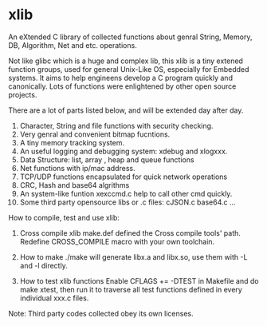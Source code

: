 # xlib
An eXtended C library of collected functions about genral String, Memory, DB, 
Algorithm, Net and etc. operations.

Not like glibc which is a huge and complex lib, this xlib is a tiny extened
function groups, used for general Unix-Like OS, especially for Embedded systems. 
It aims to help engineens develop a C program quickly and canonically. Lots of
functions were enlightened by other open source projects.

There are a lot of parts listed below, and will be extended day after day.

1. Character, String  and file functions with security checking.
2. Very genral and convenient bitmap fucntions.
3. A tiny memory tracking system. 
4. An useful logging and debugging system: xdebug and xlogxxx.
5. Data Structure: list, array , heap and queue functions
6. Net functions with ip/mac address. 
7. TCP/UDP functions encapsulated for quick network operations
8. CRC, Hash and base64 algrithms
9. An system-like funtion xexccmd.c help to call other cmd quickly.
10. Some third party opensource libs or .c files: cJSON.c base64.c
...

How to compile, test and use xlib:
1. Cross compile xlib
make.def defined the Cross compile tools' path. Redefine CROSS_COMPILE
macro with your own toolchain.

2. How to make
./make will generate libx.a and libx.so, use them with -L and -l directly.

3. How to test xlib functions
Enable CFLAGS  += -DTEST in Makefile and do make xtest, then run it to
traverse all test functions defined in every individual xxx.c files.

Note: Third party codes collected obey its own licenses.
